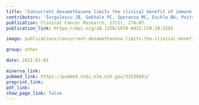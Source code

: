 ```yaml
---
title: 'Concurrent dexamethasone limits the clinical benefit of immune checkpoint blockade in glioblastoma.'
contributors: 'Iorgulescu JB, Gokhale PC, Speranza MC, Eschle BK, Poitras MJ, Wilkens MK, Soroko KM,... Reardon DA. (2021).'
publication: Clinical Cancer Research, 27(1), 276–87.
publication_link: https://doi.org/10.1158/1078-0432.CCR-20-2291

image: publications/concurrent-dexamethasone-limits-the-clinical-benefit-of-immune-checkpoint-blockade-in-glioblastoma.PNG

group: other

date: 2021-01-01

minerva_link:
pubmed_link: https://pubmed.ncbi.nlm.nih.gov/33239433/
preprint_link:
pdf_link:
show_page_link: false
---
```

